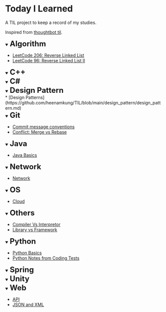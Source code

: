 # Today I Learned
A TIL project to keep a record of my studies.

Inspired from [thoughtbot til](https://github.com/thoughtbot/til).

<details open>
<summary> 
<b><font size="+2">Algorithm</font></b>
</summary>

* [LeetCode 206: Reverse Linked List](https://github.com/heenamkung/TIL/blob/main/algorithm/lc206_reverse_linked_list.py)
* [LeetCode 96: Reverse Linked List II](https://github.com/heenamkung/TIL/blob/main/algorithm/lc92_reverse_linked_list_ii.py)


</details>

<details open>
<summary> 
<b><font size="+2">C++</font></b>
</summary>


</details>


<details open>
<summary> 
<b><font size="+2">C#</font></b>
</summary>

</details>
<details open>
<summary> 
<b><font size="+2">Design Pattern</font></b>
</summary>
* [Design Patterns](https://github.com/heenamkung/TIL/blob/main/design_pattern/design_pattern.md)
</details>

<details open>
<summary> 
<b><font size="+2">Git</font></b>
</summary>

* [Commit message conventions](https://github.com/heenamkung/TIL/blob/main/git/commit-message-conventions.md)
* [Conflict: Merge vs Rebase](https://github.com/heenamkung/TIL/blob/main/git/conflict_merge_rebase.md)

</details>

<details open>
<summary> 
<b><font size="+2">Java</font></b>
</summary>

* [Java Basics](https://github.com/heenamkung/TIL/blob/main/java/java_basics.md)


</details>



<details open>
<summary> 
<b><font size="+2">Network</font></b>
</summary>

* [Network](https://github.com/heenamkung/TIL/blob/main/network/network.md)

</details>

<details open>
<summary> 
<b><font size="+2">OS</font></b>
</summary>

* [Cloud](https://github.com/heenamkung/TIL/blob/main/os/cloud.md)

</details>

<details open>
<summary> 
<b><font size="+2">Others</font></b>
</summary>

* [Compiler Vs Interpretor](https://github.com/heenamkung/TIL/blob/main/others/compiler_vs_interpretor.md)
* [Library vs Framework](https://github.com/heenamkung/TIL/blob/main/others/library_vs_framework.md)

</details>

<details open>
<summary> 
<b><font size="+2">Python</font></b>
</summary>

* [Python Basics](https://github.com/heenamkung/TIL/blob/main/python/python_basics.md)
* [Python Notes from Coding Tests](https://github.com/heenamkung/TIL/blob/main/python/python_notes_from_coding_tests.md)

</details>

<details open>
<summary> 
<b><font size="+2">Spring</font></b>
</summary>


</details>

<details open>
<summary> 
<b><font size="+2">Unity</font></b>
</summary>


</details>

</details>

<details open>
<summary> 
<b><font size="+2">Web</font></b>
</summary>

* [API](https://github.com/heenamkung/TIL/blob/main/web/api.md)
* [JSON and XML](https://github.com/heenamkung/TIL/blob/main/web/json_xml.md)


</details>